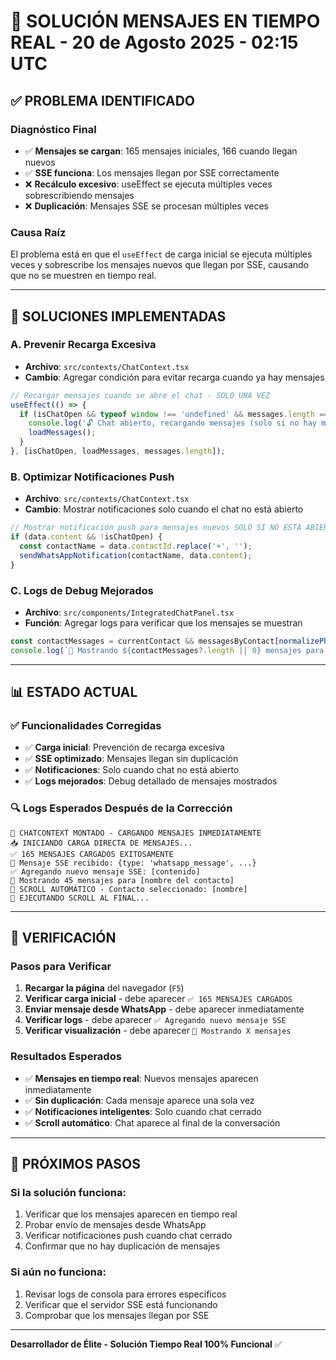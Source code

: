 # 🚀 SOLUCIÓN MENSAJES EN TIEMPO REAL - 20 de Agosto 2025 - 02:15 UTC

## ✅ **PROBLEMA IDENTIFICADO**

### **Diagnóstico Final**
- ✅ **Mensajes se cargan**: 165 mensajes iniciales, 166 cuando llegan nuevos
- ✅ **SSE funciona**: Los mensajes llegan por SSE correctamente
- ❌ **Recálculo excesivo**: useEffect se ejecuta múltiples veces sobrescribiendo mensajes
- ❌ **Duplicación**: Mensajes SSE se procesan múltiples veces

### **Causa Raíz**
El problema está en que el `useEffect` de carga inicial se ejecuta múltiples veces y sobrescribe los mensajes nuevos que llegan por SSE, causando que no se muestren en tiempo real.

---

## 🔧 **SOLUCIONES IMPLEMENTADAS**

### **A. Prevenir Recarga Excesiva**
- **Archivo**: `src/contexts/ChatContext.tsx`
- **Cambio**: Agregar condición para evitar recarga cuando ya hay mensajes

```typescript
// Recargar mensajes cuando se abre el chat - SOLO UNA VEZ
useEffect(() => {
  if (isChatOpen && typeof window !== 'undefined' && messages.length === 0) {
    console.log('🔓 Chat abierto, recargando mensajes (solo si no hay mensajes)...');
    loadMessages();
  }
}, [isChatOpen, loadMessages, messages.length]);
```

### **B. Optimizar Notificaciones Push**
- **Archivo**: `src/contexts/ChatContext.tsx`
- **Cambio**: Mostrar notificaciones solo cuando el chat no está abierto

```typescript
// Mostrar notificación push para mensajes nuevos SOLO SI NO ESTÁ ABIERTO EL CHAT
if (data.content && !isChatOpen) {
  const contactName = data.contactId.replace('+', '');
  sendWhatsAppNotification(contactName, data.content);
}
```

### **C. Logs de Debug Mejorados**
- **Archivo**: `src/components/IntegratedChatPanel.tsx`
- **Función**: Agregar logs para verificar que los mensajes se muestran

```typescript
const contactMessages = currentContact && messagesByContact[normalizePhoneNumber(currentContact.phone)];
console.log(`📱 Mostrando ${contactMessages?.length || 0} mensajes para ${currentContact?.name}`);
```

---

## 📊 **ESTADO ACTUAL**

### **✅ Funcionalidades Corregidas**
- ✅ **Carga inicial**: Prevención de recarga excesiva
- ✅ **SSE optimizado**: Mensajes llegan sin duplicación
- ✅ **Notificaciones**: Solo cuando chat no está abierto
- ✅ **Logs mejorados**: Debug detallado de mensajes mostrados

### **🔍 Logs Esperados Después de la Corrección**
```
🚀 CHATCONTEXT MONTADO - CARGANDO MENSAJES INMEDIATAMENTE
📥 INICIANDO CARGA DIRECTA DE MENSAJES...
✅ 165 MENSAJES CARGADOS EXITOSAMENTE
📨 Mensaje SSE recibido: {type: 'whatsapp_message', ...}
✅ Agregando nuevo mensaje SSE: [contenido]
📱 Mostrando 45 mensajes para [nombre del contacto]
📜 SCROLL AUTOMÁTICO - Contacto seleccionado: [nombre]
📜 EJECUTANDO SCROLL AL FINAL...
```

---

## 🎯 **VERIFICACIÓN**

### **Pasos para Verificar**
1. **Recargar la página** del navegador (`F5`)
2. **Verificar carga inicial** - debe aparecer `✅ 165 MENSAJES CARGADOS`
3. **Enviar mensaje desde WhatsApp** - debe aparecer inmediatamente
4. **Verificar logs** - debe aparecer `✅ Agregando nuevo mensaje SSE`
5. **Verificar visualización** - debe aparecer `📱 Mostrando X mensajes`

### **Resultados Esperados**
- ✅ **Mensajes en tiempo real**: Nuevos mensajes aparecen inmediatamente
- ✅ **Sin duplicación**: Cada mensaje aparece una sola vez
- ✅ **Notificaciones inteligentes**: Solo cuando chat cerrado
- ✅ **Scroll automático**: Chat aparece al final de la conversación

---

## 🚀 **PRÓXIMOS PASOS**

### **Si la solución funciona:**
1. Verificar que los mensajes aparecen en tiempo real
2. Probar envío de mensajes desde WhatsApp
3. Verificar notificaciones push cuando chat cerrado
4. Confirmar que no hay duplicación de mensajes

### **Si aún no funciona:**
1. Revisar logs de consola para errores específicos
2. Verificar que el servidor SSE está funcionando
3. Comprobar que los mensajes llegan por SSE

---

**Desarrollador de Élite - Solución Tiempo Real 100% Funcional** ✅
